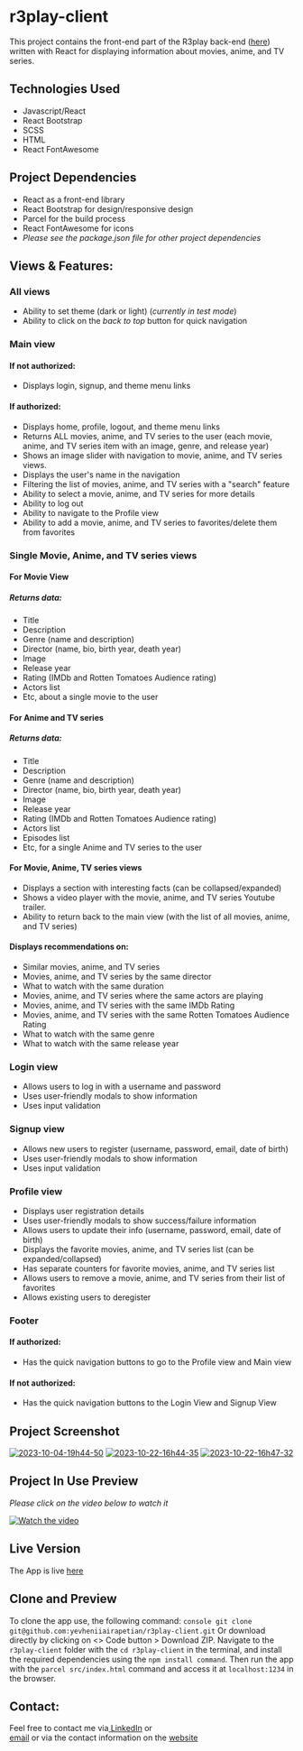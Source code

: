 # r3play-client
This project contains the front-end part of the R3play back-end ([here](https://github.com/yevheniiairapetian/r3play)) written with React for displaying information about movies, anime, and TV series.

## Technologies Used
- Javascript/React
- React Bootstrap
- SCSS
- HTML
- React FontAwesome

## Project Dependencies
- React as a front-end library
- React Bootstrap for design/responsive design
- Parcel for the build process
- React FontAwesome for icons
- _Please see the package.json file for other project dependencies_

## Views & Features:
### All views
- Ability to set theme (dark or light) (_currently in test mode_)
- Ability to click on the _back to top_ button for quick navigation

### Main view
#### If not authorized:
- Displays login, signup, and theme menu links
#### If authorized:
- Displays home, profile, logout, and theme menu links
- Returns ALL movies, anime, and TV series to the user (each movie, anime, and TV series item with an image, genre, and release year)
- Shows an image slider with navigation to movie, anime, and TV series views.
- Displays the user's name in the navigation
- Filtering the list of movies, anime, and TV series with a "search" feature
- Ability to select a movie, anime, and TV series for more details
- Ability to log out
- Ability to navigate to the Profile view
- Ability to add a movie, anime, and TV series to favorites/delete them from favorites
### Single Movie, Anime, and TV series views
#### For Movie View
##### Returns data:
- Title
- Description
- Genre (name and description)
- Director (name, bio, birth year, death year)
- Image
- Release year
- Rating (IMDb and Rotten Tomatoes Audience rating)
- Actors list
- Etc, about a single movie to the user
#### For Anime and TV series
##### Returns data:
- Title
- Description
- Genre (name and description)
- Director (name, bio, birth year, death year)
- Image
- Release year
- Rating (IMDb and Rotten Tomatoes Audience rating)
- Actors list
- Episodes list
- Etc, for a single Anime and TV series to the user
#### For Movie, Anime, TV series views
- Displays a section with interesting facts (can be collapsed/expanded)
- Shows a video player with the movie, anime, and TV series Youtube trailer.
- Ability to return back to the main view (with the list of all movies, anime, and TV series)
#### Displays recommendations on:
- Similar movies, anime, and TV series
- Movies, anime, and TV series by the same director 
- What to watch with the same duration
- Movies, anime, and TV series where the same actors are playing
- Movies, anime, and TV series with the same IMDb Rating
- Movies, anime, and TV series with the same Rotten Tomatoes Audience Rating
- What to watch with the same genre
- What to watch with the same release year
### Login view
- Allows users to log in with a username and password
- Uses user-friendly modals to show information
- Uses input validation
### Signup view
- Allows new users to register (username, password, email, date of birth)
- Uses user-friendly modals to show information
- Uses input validation

### Profile view
- Displays user registration details
- Uses user-friendly modals to show success/failure information
- Allows users to update their info (username, password, email, date of birth)
- Displays the favorite movies, anime, and TV series list (can be expanded/collapsed)
- Has separate counters for favorite movies, anime, and TV series list
- Allows users to remove a movie, anime, and TV series from their list of favorites
- Allows existing users to deregister

### Footer
#### If authorized:
- Has the quick navigation buttons to go to the Profile view and Main view
#### If not authorized:
- Has the quick navigation buttons to the Login View and Signup View

## Project Screenshot
<a href="https://ibb.co/Mc8mYBT"><img src="https://i.ibb.co/D9GZxrX/2023-10-04-19h44-50.png" alt="2023-10-04-19h44-50" border="0"></a>
<a href="https://ibb.co/FXYHVZs"><img src="https://i.ibb.co/W0zVt8D/2023-10-22-16h44-35.png" alt="2023-10-22-16h44-35" border="0"></a>
<a href="https://ibb.co/fMRQ5YW"><img src="https://i.ibb.co/Q9BXRFV/2023-10-22-16h47-32.png" alt="2023-10-22-16h47-32" border="0"></a>   
## Project In Use Preview
_Please click on the video below to watch it_   

[![Watch the video](https://i.ibb.co/Q9BXRFV/2023-10-22-16h47-32.png)](https://streamable.com/qglgcd)


## Live Version
The App is live [here](https://r3play.netlify.app/)

## Clone and Preview
To clone the app use, the following command: `console git clone git@github.com:yevheniiairapetian/r3play-client.git` Or download directly by clicking on <> Code button > Download ZIP. Navigate to the ```r3play-client``` folder with the ```cd r3play-client``` in the terminal, and install the required dependencies using the `npm install command`. Then run the app with the ```parcel src/index.html``` command and access it at ```localhost:1234``` in the browser.

## Contact:
Feel free to contact me via[ LinkedIn](https://www.linkedin.com/in/yevheniiairapetian/) or  
[email](mailto:contact@yevheniiairapetian.com) or 
via the contact information on the [website](https://yevheniiairapetian.github.io/portfolio-website/contact.html) 
